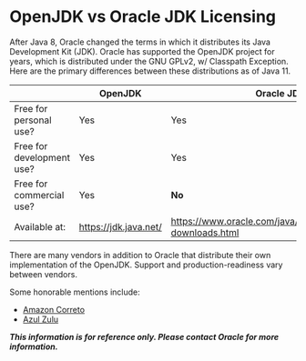 # OpenJDK vs Oracle JDK Licensing

After Java 8, Oracle changed the terms in which it distributes its Java Development Kit (JDK).
Oracle has supported the OpenJDK project for years, which is distributed under the GNU GPLv2,
w/ Classpath Exception. Here are the primary differences between these distributions as of
Java 11.

| | OpenJDK | Oracle JDK |
| --- | --- | --- |
| Free for personal use? | Yes | Yes |
| Free for development use? | Yes | Yes |
| Free for commercial use? | Yes | **No** |
| Available at: | <https://jdk.java.net/> | <https://www.oracle.com/java/technologies/javase-downloads.html> |

There are many vendors in addition to Oracle that distribute their own implementation of the
OpenJDK. Support and production-readiness vary between vendors.

Some honorable mentions include:
- [Amazon Correto](https://aws.amazon.com/corretto/)
- [Azul Zulu](https://www.azul.com/downloads/?package=jdk#download-openjdk)

***This information is for reference only. Please contact Oracle for more information.***